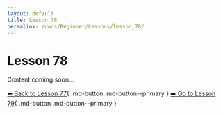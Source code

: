 ```yaml
---
layout: default
title: Lesson 78
permalink: /docs/Beginner/Lessons/lesson_78/
---
```


# Lesson 78

Content coming soon...

[⬅️ Back to Lesson 77](lesson_77.md){ .md-button .md-button--primary }  [➡️ Go to Lesson 79](lesson_79.md){ .md-button .md-button--primary }
